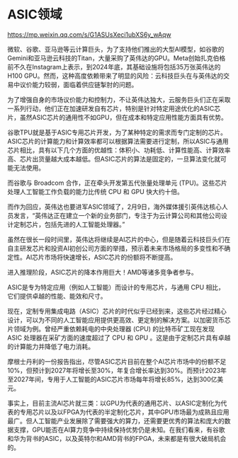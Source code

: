 
# ASIC领域

https://mp.weixin.qq.com/s/G1ASUsXeci1ubXS6y_wAqw

微软、谷歌、亚马逊等云计算巨头，为了支持他们推出的大型AI模型，如谷歌的Gemini和亚马逊云科技的Titan，大量采购了英伟达的GPU。Meta创始扎克伯格前不久在Instagram上表示，到2024年底，其基础设施将包括35万张英伟达的H100 GPU。然而，这种高度依赖带来了明显的风险：云科技巨头在与英伟达的交易中议价能力较弱，面临着供应链掣肘的问题。



为了增强自身的市场议价能力和控制力，不让英伟达独大，云服务巨头们正在采取一系列行动，他们正在加速研发自有芯片，特别是针对特定用途优化的ASIC芯片，虽然ASIC芯片的通用性不如GPU，但在成本和特定应用性能方面具有优势。



谷歌TPU就是基于ASIC专用芯片开发，为了某种特定的需求而专门定制的芯片。ASIC芯片的计算能力和计算效率都可以根据算法需要进行定制，所以ASIC与通用芯片相比，具有以下几个方面的优越性：体积小、功耗低、计算性能高、计算效率高、芯片出货量越大成本越低。但ASIC芯片的算法是固定的，一旦算法变化就可能无法使用。



而谷歌与 Broadcom 合作，正在牵头开发第五代张量处理单元 (TPU)。这些芯片处理人工智能工作负载的能力比传统 CPU 和 GPU 快大约十倍。



而作为回应，英伟达也要进军ASIC领域了，2月9日，海外媒体援引英伟达核心人员发言，“英伟达正在建立一个新的业务部门，专注于为云计算公司和其他公司设计定制芯片，包括先进的人工智能处理器。”



虽然在很长一段时间里，英伟达将继续是AI芯片的中心，但是随着云科技巨头们在自主研发芯片和投资AI初创公司方面的举措，预示着未来市场格局的多变性和不确定性。AI芯片市场将快速增长，ASIC芯片的份额将不断提高。



进入推理阶段，ASIC芯片的降本作用巨大！AMD等诸多竞争者参与。



ASIC是专为特定应用（例如人工智能）而设计的专用芯片，与通用 CPU 相比，它们提供卓越的性能、能效和尺寸。



现在，定制专用集成电路（ASIC）芯片的时代似乎已经到来，这些芯片经过精心设计，可以为不同的人工智能应用提供更高效、更定制的解决方案。以加密货币芯片领域为例。曾经严重依赖耗电的中央处理器 (CPU) 的比特币矿工现在发现 ASIC 处理器在采矿方面的速度超过了 CPU 和 GPU 。这是由于定制芯片具有卓越的计算能力并降低了电力消耗。



摩根士丹利的一份报告指出，尽管ASIC芯片目前在整个AI芯片市场中的份额不足10%，但预计到2027年将增长至30%，年复合增长率达到30%。而预计2023年至2027年间，专用于人工智能的ASIC芯片市场每年将增长85%，达到300亿美元。



事实上，目前主流Al芯片就三类：以GPU为代表的通用芯片、以ASIC定制化为代表的专用芯片以及以FPGA为代表的半定制化芯片，其中GPU市场最为成熟且应用最广。但人工智能产业发展除了需要强大的算力，还需要更优秀的算法和庞大的数据支撑，GPU能否在AI算力竞争中持续保持优势仍是未知。在我们看来，有谷歌和华为背书的ASIC，以及英特尔和AMD背书的FPGA，未来都是有很大破局机会的。